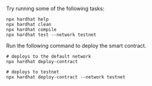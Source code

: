 
Try running some of the following tasks:

```shell
npx hardhat help
npx hardhat clean
npx hardhat compile
npx hardhat test --network testnet
```
Run the following command to deploy the smart contract. 
```shell
# deploys to the default network
npx hardhat deploy-contract

# deploys to testnet
npx hardhat deploy-contract --network testnet
```
